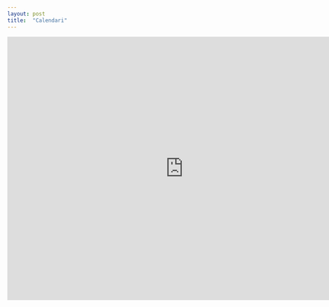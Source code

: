 ```yaml
---
layout: post
title:  "Calendari"
---
```

<center>
<iframe src="https://calendar.google.com/calendar/embed?src=sapp9jjmv38d0cr7vd3j0p288o@group.calendar.google.com&ctz=Europe/Madrid" style="border: 0" width="800" height="600" frameborder="0" scrolling="no"></iframe>
</center>
